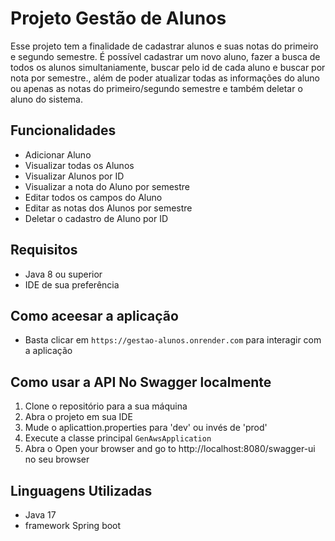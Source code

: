 
# Projeto Gestão de Alunos

Esse projeto tem a finalidade de cadastrar alunos e suas notas do primeiro e segundo semestre. É possível cadastrar um novo aluno, fazer a busca de todos os alunos simultaniamente, buscar pelo id de cada aluno e buscar por nota por semestre., além de poder atualizar todas as informações do aluno ou apenas as notas do primeiro/segundo semestre e também deletar o aluno do sistema.

## Funcionalidades

- Adicionar Aluno
- Visualizar todas os Alunos
- Visualizar Alunos por ID
- Visualizar a nota do Aluno por semestre
- Editar todos os campos do Aluno
- Editar as notas dos Alunos por semestre
- Deletar o cadastro de Aluno por ID

## Requisitos

- Java 8 ou superior
- IDE de sua preferência

## Como aceesar a aplicação

- Basta clicar em `https://gestao-alunos.onrender.com` para interagir com a aplicação

## Como usar a API No Swagger localmente

1. Clone o repositório para a sua máquina
2. Abra o projeto em sua IDE
3. Mude o aplicattion.properties para 'dev' ou invés de 'prod'
4. Execute a classe principal `GenAwsApplication`
5. Abra o Open your browser and go to http://localhost:8080/swagger-ui no seu browser

## Linguagens Utilizadas

- Java 17
- framework Spring boot
